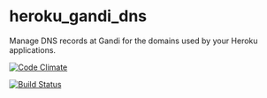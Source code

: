 heroku_gandi_dns
================

Manage DNS records at Gandi for the domains used by your Heroku applications.

[![Code Climate](https://codeclimate.com/github/robmckinnon/heroku_gandi_dns.png)](https://codeclimate.com/github/robmckinnon/heroku_gandi_dns)

[![Build Status](https://travis-ci.org/robmckinnon/heroku_gandi_dns.png?branch=master)](https://travis-ci.org/robmckinnon/heroku_gandi_dns)

